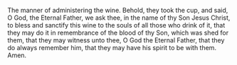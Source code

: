 The manner of administering the wine. Behold, they took the cup, and said, O God, the Eternal Father, we ask thee, in the name of thy Son Jesus Christ, to bless and sanctify this wine to the souls of all those who drink of it, that they may do it in remembrance of the blood of thy Son, which was shed  for them, that they may witness unto thee, O God the Eternal Father, that they do always remember him, that they may have his spirit to be with them. Amen. 